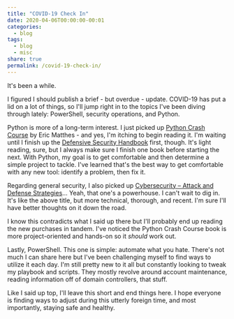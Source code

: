```yaml
---
title: "COVID-19 Check In"
date: 2020-04-06T00:00:00-00:01
categories:
  - blog
tags:
  - blog
  - misc
share: true
permalink: /covid-19-check-in/
---
```


It's been a while.

I figured I should publish a brief - but overdue - update. COVID-19 has put a lid on a lot of things, so I'll jump right in to the topics I've been diving through lately: PowerShell, security operations, and Python.

Python is more of a long-term interest. I just picked up [Python Crash Course](https://www.amazon.com/Python-Crash-Course-Eric-Matthes-ebook/dp/B07J4521M) by Eric Matthes - and yes, I'm itching to begin reading it. I'm waiting until I finish up the [Defensive Security Handbook](https://www.amazon.com/dp/B06Y18XC5Y) first, though. It's light reading, sure, but I always make sure I finish one book before starting the next. With Python, my goal is to get comfortable and then determine a simple project to tackle. I've learned that's the best way to get comfortable with any new tool: identify a problem, then fix it.

Regarding general security, I also picked up [Cybersecurity – Attack and Defense Strategies](https://www.amazon.com/dp/183882779X)... Yeah, that one's a powerhouse. I can't wait to dig in. It's like the above title, but more technical, thorough, and recent. I'm sure I'll have better thoughts on it down the road.

I know this contradicts what I said up there but I'll probably end up reading the new purchases in tandem. I've noticed the Python Crash Course book is more project-oriented and hands-on so it *should* work out.

Lastly, PowerShell. This one is simple: automate what you hate. There's not much I can share here but I've been challenging myself to find ways to utilize it each day. I'm still pretty new to it all but constantly looking to tweak my playbook and scripts. They mostly revolve around account maintenance, reading information off of domain controllers, that stuff.

Like I said up top, I'll leave this short and end things here. I hope everyone is finding ways to adjust during this utterly foreign time, and most importantly, staying safe and healthy.
